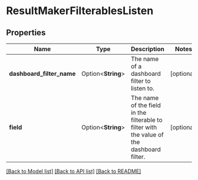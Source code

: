 # ResultMakerFilterablesListen

## Properties

Name | Type | Description | Notes
------------ | ------------- | ------------- | -------------
**dashboard_filter_name** | Option<**String**> | The name of a dashboard filter to listen to. | [optional]
**field** | Option<**String**> | The name of the field in the filterable to filter with the value of the dashboard filter. | [optional]

[[Back to Model list]](../README.md#documentation-for-models) [[Back to API list]](../README.md#documentation-for-api-endpoints) [[Back to README]](../README.md)


